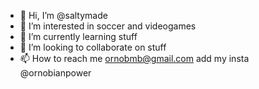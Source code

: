 - 👋 Hi, I’m @saltymade
- 👀 I’m interested in soccer and videogames
- 🌱 I’m currently learning stuff
- 💞️ I’m looking to collaborate on stuff
- 📫 How to reach me ornobmb@gmail.com
add my insta @ornobianpower
<!---
saltymade/saltymade is a ✨ special ✨ repository because its `README.md` (this file) appears on your GitHub profile.
You can click the Preview link to take a look at your changes.
--->
